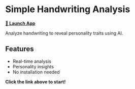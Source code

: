 # Simple Handwriting Analysis

[**🚀 Launch App**](index.html)

Analyze handwriting to reveal personality traits using AI.

## Features
- Real-time analysis
- Personality insights  
- No installation needed

**Click the link above to start!**